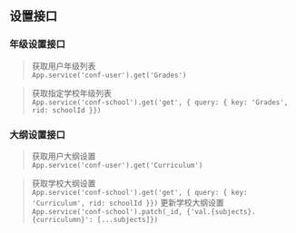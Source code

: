 ## 设置接口
### 年级设置接口
> 获取用户年级列表  
`App.service('conf-user').get('Grades')`

> 获取指定学校年级列表  
`App.service('conf-school').get('get', { query: { key: 'Grades', rid: schoolId }})`

### 大纲设置接口
> 获取用户大纲设置  
`App.service('conf-user').get('Curriculum')`

> 获取学校大纲设置  
`App.service('conf-school').get('get', { query: { key: 'Curriculum', rid: schoolId }})`
> 更新学校大纲设置  
`App.service('conf-school').patch(_id, {'val.{subjects}.{curriculumn}': [...subjects]})`